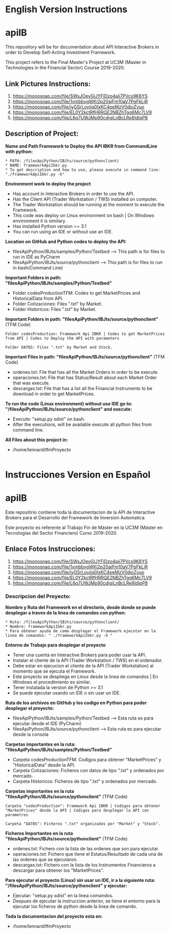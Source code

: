 # English Version Instructions
# apiIB

This repository will be for documentation about API Interactive Brokers in order to Develop Self-Acting Investment Framework.

This project refers to the Final Master's Project at UC3M (Master in Technologies in the Financial Sector) Course 2019-2020.

## Link Pictures Instructions:

1. https://monosnap.com/file/SWsJOeyGlJYFlDzo4aii7PVcs9K6YS
2. https://monosnap.com/file/1vmbbvgWKi2p20ajFm10aV7PqFkLiR
3. https://monosnap.com/file/iyGSrLoyjiq0IxKC4peMzV0dioZyuo
4. https://monosnap.com/file/EL0Y2kctRfHRRQE2NBZhTgg6Mc7LV9
5. https://monosnap.com/file/L6q7UWJMp90cdigiLnBcLRe8IdlqP8

## Description of Project:

**Name and Path Framework to Deploy the API IBKR from CommandLine with python:**
```
* PATH: /filesApiPython/IBJts/source/pythonclient/
* NAME: frameworkApiIbkr.py 
* To get description and how to use, please execute in command line: "./frameworkApiIbkr.py -h"
```

**Environment work to deploy the project**
* Has account in Interactive Brokers in order to use the API.
* Has the Client API (Trader Workstation / TWS) installed on computer.
* The Trader Workstation should be running at the moment to execute the Framework.
* This code was deploy on Linux environment on bash | On Windows environment it is similary.
* Has installed Python  version >= 3.1
* You can run using an IDE or without use an IDE.

**Location on GitHub and Python codes to deploy the API:**
* filesApiPython/IBJts/samples/Python/Testbed   --> This path is for files to run in IDE as PyCharm
* filesApiPython/IBJts/source/pythonclient   --> This path is for files to run in bash(Command Line)

**Important Folders in path: "filesApiPython/IBJts/samples/Python/Testbed"** 
* Folder codesProductionTFM: Codes to get MarketPrices and  HistoricalData from API.
* Folder Cotizaciones: Files ".txt" by Market.
* Folder Historicos: Files ".txt" by Market.

**Important Folders in path: "filesApiPython/IBJts/source/pythonclient"** (TFM Code) 
```
Folder codesProduction: Framework Api IBKR | Codes to get MarketPrices from API | Codes to Deploy the API with parameters

Folder DATOS: Files ".txt" by Market and Stock.
```

**Important Files in path: "filesApiPython/IBJts/source/pythonclient"** (TFM Code)
* ordenes.txt: File that has all the Market Orders in order to be execute.
* operaciones.txt: File that has Status/Result about each Market Order that was execute.
* descargas.txt: File that has a list all the Financial Instruments to be download in order to get MarketPrices.

**To run the code (Linux environment) without use IDE go to: "/filesApiPython/IBJts/source/pythonclient" and execute:**
* Execute: "setup.py sdist" on bash.
* After the executions, will be available execute all python files from command line.

**All Files about this project in:**
* /home/lennard/tfmProyecto
```
```

# Instrucciones Version en Español
# apiIB

Este repositirio contiene toda la documentacion de la API de Interactive Brokers para el Desarrollo del Framework de Inversion Automatica.

Este proyecto es referente al Trabajo Fin de Máster en la UC3M (Máster en Tecnologías del Sector Financiero) Curso 2019-2020.

## Enlace Fotos Instrucciones:

1. https://monosnap.com/file/SWsJOeyGlJYFlDzo4aii7PVcs9K6YS
2. https://monosnap.com/file/1vmbbvgWKi2p20ajFm10aV7PqFkLiR
3. https://monosnap.com/file/iyGSrLoyjiq0IxKC4peMzV0dioZyuo
4. https://monosnap.com/file/EL0Y2kctRfHRRQE2NBZhTgg6Mc7LV9
5. https://monosnap.com/file/L6q7UWJMp90cdigiLnBcLRe8IdlqP8

### Descripcion del Proyecto:

**Nombre y Ruta del Framework en el directorio, desde donde se puede desplegar a traves de la linea de comandos con python:**
```
* Ruta: /filesApiPython/IBJts/source/pythonclient/
* Nombre: frameworkApiIbkr.py 
* Para obtener ayuda de como desplegar el Framework ejecutar en la linea de comandos: " ./frameworkApiIbkr.py -h "
```

**Entorno de Trabajo para desplegar el proyecto**
* Tener una cuenta en Interactive Brokers para poder usar la API. 
* Instalar el cliente de la API (Trader Workstation / TWS) en el ordenador.
* Debe estar en ejecucion el cliente de la API (Trader Workstation) al momento que se ejecuta el Framework.
* Este proyecto se despliega en Linux desde la linea de comandos | En Windows el procedimiento es similar.
* Tener instalada la version de Python >= 3.1
* Se puede ejecutar usando un IDE o sin usar un IDE.   

**Ruta de los archivos en GitHub y los codigo en Python para poder desplegar el proyecto:**
* filesApiPython/IBJts/samples/Python/Testbed   --> Esta ruta es para ejecutar desde el IDE (PyCharm)
* filesApiPython/IBJts/source/pythonclient   --> Esta ruta es para ejecutar desde la consola

**Carpetas importantes en la ruta: "filesApiPython/IBJts/samples/Python/Testbed"** 
* Carpeta codesProductionTFM: Codigos para obtener "MarketPrices" y "HistoricalData" desde la API.
* Carpeta Cotizaciones: Ficheros con datos de tipo ".txt" y ordenados por mercado.
* Carpeta Historicos: Ficheros de tipo ".txt" y ordenados por mercado.

**Carpetas importantes en la ruta "filesApiPython/IBJts/source/pythonclient"** (TFM Code) 
```
Carpeta "codesProduction": Framework Api IBKR | Codigos para obtener "MarketPrices" desde la API | Codigos para desplegar la API con parametros

Carpeta "DATOS": Ficheros ".txt" organizados por "Market" y "Stock".
```

**Ficheros Importantes en la ruta "filesApiPython/IBJts/source/pythonclient"** (TFM Code)
* ordenes.txt: Fichero con la lista de las ordenes que son para ejecutar.
* operaciones.txt: Fichero que tiene el Estatus/Resultado de cada una de las ordenes que se ejecutaron.
* descargas.txt: Fichero con la lista de los Instrumentos Financieros a descargar para obtener los "MarketPrices".

**Para ejecutar el proyecto (Linux) sin usar un IDE, ir a la siguiente ruta: "/filesApiPython/IBJts/source/pythonclient" y ejecutar:**
* Ejecutar: "setup.py sdist" en la linea comandos.
* Despues de ejecutar la instruccion anterior, se tiene el entorno para la ejecutar los ficheros de python desde la linea de comando.

**Toda la documentacion del proyecto esta en:**
* /home/lennard/tfmProyecto
